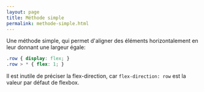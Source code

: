 ```yaml
---
layout: page
title: Méthode simple
permalink: methode-simple.html
---
```


Une méthode simple, qui permet d'aligner des éléments horizontalement en leur donnant une largeur égale:

```css
.row { display: flex; }
.row > * { flex: 1; }
```

Il est inutile de préciser la flex-direction, car `flex-direction: row` est la valeur par défaut de flexbox.
